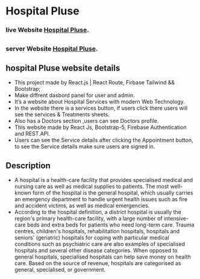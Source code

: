# Hospital Pluse
### live Website  [Hospital Pluse](https://hospital-plus-6c491.web.app/).
## 
### server Website  [Hospital Pluse](https://damp-spire-26067.herokuapp.com/).

## hospital Pluse website details
* This project made by React.js | React Route, Firbase Tailwind && Bootstrap;
* Make diffrent dasbord panel for user and admin.
* It’s a website about Hospital Services with modern Web Technology.
* In the website there is a services button, if users click there users will see the services & Treatments sheets.
* Also has a Doctors section ,users can see Doctors profile.
* This website made by React Js, Bootstrap-5, Firebase Authentication and REST.API.
* Users can see the Service details after clicking the Appointment button, to see the Service details make sure users are signed in.

## Description
* A hospital is a health-care facility that provides specialised medical and nursing care as well as medical supplies to patients. The most well-known form of the hospital is the general hospital, which usually carries an emergency department to handle urgent health issues such as fire and accident victims, as well as medical emergencies.
* According to the hospital definition, a district hospital is usually the region's primary health-care facility, with a large number of intensive-care beds and extra beds for patients who need long-term care. Trauma centres, children's hospitals, rehabilitation hospitals, hospitals and seniors' (geriatric) hospitals for coping with particular medical conditions such as psychiatric care are also examples of specialised hospitals and several other disease categories. When opposed to general hospitals, specialised hospitals can help save money on health care. Based on the source of revenue, hospitals are categorised as general, specialised, or government.

